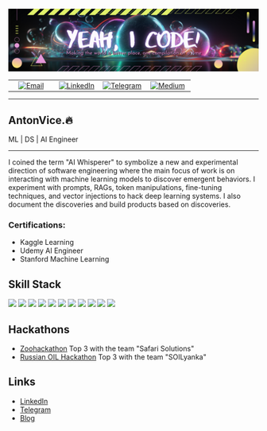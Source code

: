 <p align="center">
  <img src="https://github.com/antonvice/antonvice/blob/main/iconr.png?raw=true" alt="yeahicode">
</p>
<table align="center">
  <tr>
    <td align="center" width="25%"><a href="mailto:anton96vice@gmail.com"><img src="https://img.shields.io/badge/Gmail-D14836?style=for-the-badge&logo=gmail&logoColor=white" alt="Email" /></a></td>
    <td align="center" width="25%"><a href="https://linkedin.com/in/anton96vice"><img src="https://img.shields.io/badge/LinkedIn-0077B5?style=for-the-badge&logo=linkedin&logoColor=white" alt="LinkedIn" /></a></td>
    <td align="center" width="25%"><a href="https://t.me/nucradkillsrats"><img src="https://img.shields.io/badge/Telegram-2CA5E0?style=for-the-badge&logo=telegram&logoColor=white" alt="Telegram" /></a></td>
    <td align="center" width="25%"><a href="https://medium.com/@AI_Whisperer"><img src="https://img.shields.io/badge/Medium-12100E?style=for-the-badge&logo=medium&logoColor=white" alt="Medium" /></a></td>
  </tr>
</table>

---

## AntonVice.🔥

ML | DS | AI Engineer

---

I coined the term "AI Whisperer" to symbolize a new and experimental direction of software engineering where the main focus of work is on interacting with machine learning models to discover emergent behaviors. I experiment with prompts, RAGs, token manipulations, fine-tuning techniques, and vector injections to hack deep learning systems. I also document the discoveries and build products based on discoveries.

### Certifications:
* Kaggle Learning
* Udemy AI Engineer
* Stanford Machine Learning

## Skill Stack
<p align ="center">
  
![](https://img.shields.io/badge/-PyTorch-EE4C2C?style=flat&logo=PyTorch&logoColor=white)
![](https://img.shields.io/badge/-TensorFlow-FF6F00?style=flat&logo=TensorFlow&logoColor=white)
![](https://img.shields.io/badge/-Scikit_learn-F7931E?style=flat&logo=scikit-learn&logoColor=white)
![](https://img.shields.io/badge/-Pandas-150458?style=flat&logo=Pandas&logoColor=white)
![](https://img.shields.io/badge/-SciPy-8CAAE6?style=flat&logo=SciPy&logoColor=white)
![](https://img.shields.io/badge/-FastAPI-009688?style=flat&logo=FastAPI&logoColor=white)
![](https://img.shields.io/badge/-HuggingFace-FFD43B?style=flat&logo=HuggingFace&logoColor=black)
![](https://img.shields.io/badge/-AWS-232F3E?style=flat&logo=amazon-aws&logoColor=white)
![](https://img.shields.io/badge/-Azure-0078D4?style=flat&logo=microsoft-azure&logoColor=white)
![](https://img.shields.io/badge/-Google_Cloud-4285F4?style=flat&logo=google-cloud&logoColor=white)
![](https://img.shields.io/badge/-MLflow-0194E2?style=flat&logo=MLflow&logoColor=white)

</p>


## Hackathons
* [Zoohackathon](https://zoohackathon-2020-europe.devpost.com/) Top 3 with the team "Safari Solutions"
* [Russian OIL Hackathon](https://vk.com/onlinehackathon) Top 3 with the team "SOILyanka"


## Links
- [LinkedIn](https://www.linkedin.com/in/anton96vice/)
- [Telegram](https://t.me/@nucradkillsrats)
- [Blog](https://www.medium.com/@AI_Whisperer)
